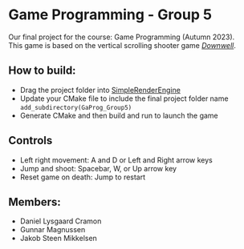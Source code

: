 # Game Programming - Group 5
Our final project for the course: Game Programming (Autumn 2023). <br>
This game is based on the vertical scrolling shooter game [*Downwell*](https://downwellgame.com/).

## How to build:
- Drag the project folder into [SimpleRenderEngine](https://github.com/mortennobel/SimpleRenderEngineProject)
- Update your CMake file to include the final project folder name `add_subdirectory(GaProg_Group5)`
- Generate CMake and then build and run to launch the game

## Controls
- Left right movement: A and D or Left and Right arrow keys
- Jump and shoot: Spacebar, W, or Up arrow key
- Reset game on death: Jump to restart

## Members:
- Daniel Lysgaard Cramon
- Gunnar Magnussen
- Jakob Steen Mikkelsen
